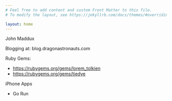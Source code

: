 ```yaml
---
# Feel free to add content and custom Front Matter to this file.
# To modify the layout, see https://jekyllrb.com/docs/themes/#overriding-theme-defaults

layout: home
---
```


John Maddux

Blogging at: blog.dragonastronauts.com

Ruby Gems:
- https://rubygems.org/gems/lorem_tolkien
- https://rubygems.org/gems/tiedye

iPhone Apps
- Go Run
